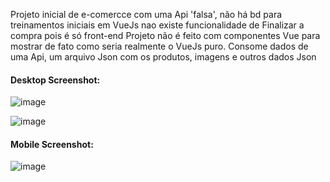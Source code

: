 Projeto inicial de e-comercce com uma Api 'falsa', não há bd para treinamentos iniciais em VueJs
nao existe funcionalidade de Finalizar a compra pois é só front-end
Projeto não é feito com componentes Vue para mostrar de fato como seria realmente o VueJs puro.
Consome dados de uma Api, um arquivo Json com os produtos, imagens e outros dados Json

#### Desktop Screenshot:

![image](https://user-images.githubusercontent.com/77630766/127754107-9702a749-dd9c-47cb-b5cb-95743f23eefe.png)

![image](https://user-images.githubusercontent.com/77630766/127754122-febb2c17-64b2-4785-aa82-1b5bb1ef9e5d.png)

#### Mobile Screenshot:

![image](https://user-images.githubusercontent.com/77630766/127754130-728bb2f5-42e6-4aab-8eb6-01dcb83719c6.png)
